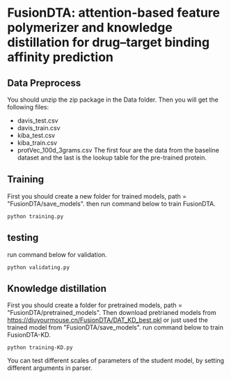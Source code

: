 # FusionDTA: attention-based feature polymerizer and knowledge distillation for drug–target binding affinity prediction

## Data Preprocess
You should unzip the zip package in the Data folder. Then you will get the following files:
* davis_test.csv
* davis_train.csv
* kiba_test.csv
* kiba_train.csv
* protVec_100d_3grams.csv
The first four are the data from the baseline dataset and the last is the lookup table for the pre-trained protein.

## Training
First you should create a new folder for trained models, path = "FusionDTA/save_models".
then run command below to train FusionDTA.

    python training.py
  
## testing
run command below for validation.

    python validating.py 

## Knowledge distillation
First you should create a folder for pretrained models, path = "FusionDTA/pretrained_models".
Then download pretrianed models from https://diuyourmouse.cn/FusionDTA/DAT_KD_best.pkl or just used the trained model from "FusionDTA/save_models".
run command below to train FusionDTA-KD.

    python training-KD.py
    
You can test different scales of parameters of the student model, by setting different arguments in parser.
